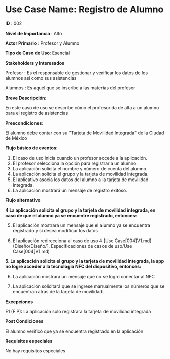
# **Use Case Name:** Registro de Alumno

**ID** : 002

**Nivel de Importancia** : Alto

**Actor Primario** : Profesor y Alumno

**Tipo de Caso de Uso**: Esencial

**Stakeholders y Interesados**

Profesor : Es el responsable de gestionar y verificar los datos de los alumnos así como sus asistencias 

Alumnos : Es aquel que se inscribe a las materias del profesor 

**Breve Descripción**: 

En este caso de uso se describe cómo el profesor da de alta a un alumno para el registro de asistencias

**Preecondiciones**: 

El alumno debe contar con su "Tarjeta de Movilidad Integrada" de la Ciudad de México  

**Flujo básico de eventos:**
 
1. El caso de uso inicia cuando un profesor accede a la aplicación.
2. El profesor selecciona la opción para registrar a un alumno.
3. La aplicación solicita el nombre y número de cuenta del alumno. 	
4. La aplicación solicita el grupo y la tarjeta de movilidad integrada.
5. El aplicativo asocia los datos del alumno a la tarjeta de movilidad integrada.
6. La aplicación mostrará un mensaje de registro exitoso.  

 
**Flujo alternativo** 
 
**4 La aplicación solicita el grupo y la tarjeta de movilidad integrada, en caso de que el alumno ya se encuentre registrado, entonces:** 

5. El aplicación mostrará un mensaje que el alumno ya se encuentra registrado y si desea modificar los datos

6. El aplicación redirecciona al caso de uso 4 [Use Case[004]V1.md] (Diseño/Diseño/1. Especificaciones de casos de uso/Use Case[004]V1.md)   


**5. La aplicación solicita el grupo y la tarjeta de movilidad integrada, la app no logre acceder a la tecnologia NFC del dispositivo, entonces:** 

6. La aplicación mostrará un mensaje que no se logro conectar al NFC

7. La aplicación solicitará que se ingrese manualmente los números que se encuentran atrás de la tarjeta de movilidad.

**Excepciones**

E1 (F P): La aplicación solo registrara la tarjeta de movilidad integrada 
  
**Post Condiciones** 

El alumno verificó que ya se encuentra registrado en la aplicación

**Requisitos especiales**

No hay requisitos especiales
